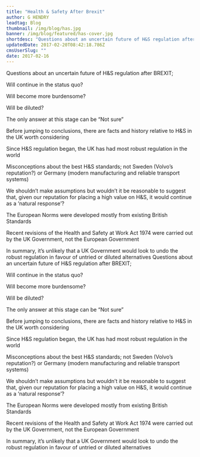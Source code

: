 ```yaml
---
title: "Health & Safety After Brexit"
author: G HENDRY
leadtag: Blog
thumbnail: /img/blog/has.jpg
banner: /img/blog/featured/has-cover.jpg
shortdesc: "Questions about an uncertain future of H&S regulation after BREXIT;\nWill continue in the status quo?\nWill become more burdensome?Will become more burdensome?"
updatedDate: 2017-02-20T08:42:18.786Z
cmsUserSlug: ""
date: 2017-02-16 
---
```


  Questions about an uncertain future of H&amp;S regulation after BREXIT;

Will continue in the status quo?

Will become more burdensome?

Will be diluted?

The only answer at this stage can be “Not sure”

Before jumping to conclusions, there are facts and history relative to H&amp;S in the UK worth considering

Since H&amp;S regulation began, the UK has had most robust regulation in the world

Misconceptions about the best H&amp;S standards; not Sweden (Volvo’s reputation?) or Germany (modern manufacturing and reliable transport systems)

We shouldn’t make assumptions but wouldn’t it be reasonable to suggest that, given our reputation for placing a high value on H&amp;S, it would continue as a ‘natural response’?

The European Norms were developed mostly from existing British Standards

Recent revisions of the Health and Safety at Work Act 1974 were carried out by the UK Government, not the European Government

In summary, it’s unlikely that a UK Government would look to undo the robust regulation in favour of untried or diluted alternatives  Questions about an uncertain future of H&S regulation after BREXIT;

Will continue in the status quo?

Will become more burdensome?

Will be diluted?

The only answer at this stage can be “Not sure”

Before jumping to conclusions, there are facts and history relative to H&S in the UK worth considering

Since H&S regulation began, the UK has had most robust regulation in the world

Misconceptions about the best H&S standards; not Sweden (Volvo’s reputation?) or Germany (modern manufacturing and reliable transport systems)

We shouldn’t make assumptions but wouldn’t it be reasonable to suggest that, given our reputation for placing a high value on H&S, it would continue as a ‘natural response’?

The European Norms were developed mostly from existing British Standards

Recent revisions of the Health and Safety at Work Act 1974 were carried out by the UK Government, not the European Government

In summary, it’s unlikely that a UK Government would look to undo the robust regulation in favour of untried or diluted alternatives